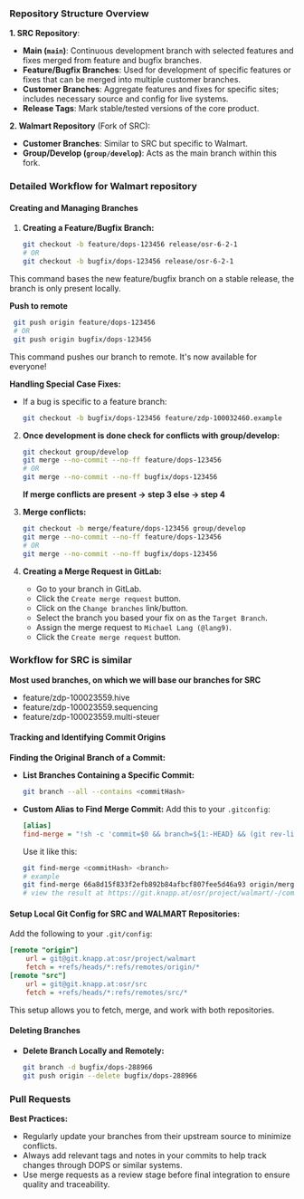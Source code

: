 ### Repository Structure Overview

**1. SRC Repository**:
   - **Main (`main`)**: Continuous development branch with selected features and fixes merged from feature and bugfix branches.
   - **Feature/Bugfix Branches**: Used for development of specific features or fixes that can be merged into multiple customer branches.
   - **Customer Branches**: Aggregate features and fixes for specific sites; includes necessary source and config for live systems.
   - **Release Tags**: Mark stable/tested versions of the core product.

**2. Walmart Repository** (Fork of SRC):
   - **Customer Branches**: Similar to SRC but specific to Walmart.
   - **Group/Develop (`group/develop`)**: Acts as the main branch within this fork.

### Detailed Workflow for Walmart repository

#### **Creating and Managing Branches**

1. **Creating a Feature/Bugfix Branch:**
   ```bash
   git checkout -b feature/dops-123456 release/osr-6-2-1
   # OR
   git checkout -b bugfix/dops-123456 release/osr-6-2-1
   ```
  This command bases the new feature/bugfix branch on a stable release, the branch is only present locally.

  **Push to remote**
 ```bash
  git push origin feature/dops-123456
  # OR
  git push origin bugfix/dops-123456
  ```
  This command pushes our branch to remote. It's now available for everyone!
   
   **Handling Special Case Fixes:**
   
- If a bug is specific to a feature branch:
  ```bash
  git checkout -b bugfix/dops-123456 feature/zdp-100032460.example
  ```

2. **Once development is done check for conflicts with group/develop:**
   ```bash
   git checkout group/develop
   git merge --no-commit --no-ff feature/dops-123456
   # OR
   git merge --no-commit --no-ff bugfix/dops-123456
   ```
   **If merge conflicts are present -> step 3 else -> step 4**
   
3. **Merge conflicts:**
   ```bash
   git checkout -b merge/feature/dops-123456 group/develop
   git merge --no-commit --no-ff feature/dops-123456
   # OR
   git merge --no-commit --no-ff bugfix/dops-123456
   ```
   
4. **Creating a Merge Request in GitLab:**
   - Go to your branch in GitLab.
   - Click the `Create merge request` button.
   - Click on the `Change branches` link/button.
   - Select the branch you based your fix on as the `Target Branch`.
   - Assign the merge request to `Michael Lang (@lang9)`.
   - Click the `Create merge request` button.

### Workflow for SRC is similar

**Most used branches, on which we will base our branches for SRC**
- feature/zdp-100023559.hive
- feature/zdp-100023559.sequencing
- feature/zdp-100023559.multi-steuer

#### **Tracking and Identifying Commit Origins**

**Finding the Original Branch of a Commit:**
- **List Branches Containing a Specific Commit:**
  ```bash
  git branch --all --contains <commitHash>
  ```

- **Custom Alias to Find Merge Commit:**
  Add this to your `.gitconfig`:
  ```ini
  [alias]
  find-merge = "!sh -c 'commit=$0 && branch=${1:-HEAD} && (git rev-list $commit..$branch --ancestry-path | cat -n; git rev-list $commit..$branch --first-parent | cat -n) | sort -k2 -s | uniq -f1 -d | sort -n | tail -1 | cut -f2'"
  ```

  Use it like this:
  ```bash
  git find-merge <commitHash> <branch>
  # example
  git find-merge 66a8d15f833f2efb892b84afbcf807fee5d46a93 origin/merge/feature/walmart-zdp-100023559.hive
  # view the result at https://git.knapp.at/osr/project/walmart/-/commit/enter_commit_here
  ```

#### **Setup Local Git Config for SRC and WALMART Repositories:**
Add the following to your `.git/config`:
```ini
[remote "origin"]
    url = git@git.knapp.at:osr/project/walmart
    fetch = +refs/heads/*:refs/remotes/origin/*
[remote "src"]
    url = git@git.knapp.at:osr/src
    fetch = +refs/heads/*:refs/remotes/src/*
```

This setup allows you to fetch, merge, and work with both repositories.

#### **Deleting Branches**

- **Delete Branch Locally and Remotely:**
  ```sh
  git branch -d bugfix/dops-288966
  git push origin --delete bugfix/dops-288966
  ```

### Pull Requests

**Best Practices:**
- Regularly update your branches from their upstream source to minimize conflicts.
- Always add relevant tags and notes in your commits to help track changes through DOPS or similar systems.
- Use merge requests as a review stage before final integration to ensure quality and traceability.
